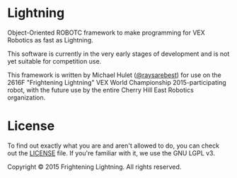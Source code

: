 # Lightning
Object-Oriented ROBOTC framework to make programming for VEX Robotics as fast as Lightning.

This software is currently in the very early stages of development and is not yet suitable for competition use.

This framework is written by Michael Hulet ([@raysarebest](https://github.com/raysarebest)) for use on the 2616F "Frightening Lightning" VEX World Championship 2015-participating robot, with the future use by the entire Cherry Hill East Robotics organization.

# License
To find out exactly what you are and aren't allowed to do, you can check out the [LICENSE](https://github.com/EastRobotics/Lightning/blob/master/LICENSE) file. If you're familiar with it, we use the GNU LGPL v3.

Copyright &copy; 2015 Frightening Lightning. All rights reserved.
